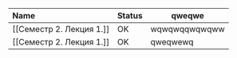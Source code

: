 
| Name                     | Status | qweqwe        |
| :----------------------- | ------ | ------------- |
| [[Семестр 2. Лекция 1.]] | OK     | wqwqwqqwqwqww |
| [[Семестр 2. Лекция 1.]] | OK     | qweqwewq      |
